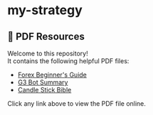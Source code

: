 # my-strategy
## 📘 PDF Resources

Welcome to this repository!  
It contains the following helpful PDF files:

- [Forex Beginner's Guide](https://github.com/Waweruz/my-strategy/blob/main/FOREX%20BEGINNER%27S%20GUIDE.pdf)
- [G3 Bot Summary](https://github.com/Waweruz/my-strategy/blob/main/G3%20BOT%20SUMMARY.pdf)
- [Candle Stick Bible](https://github.com/Waweruz/my-strategy/blob/main/candle-stick-bible.pdf)

Click any link above to view the PDF file online.
